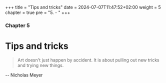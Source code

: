 +++
title = "Tips and tricks"
date = 2024-07-07T11:47:52+02:00
weight = 5
chapter = true
pre = "5. - "
+++

### Chapter 5

# Tips and tricks

> Art doesn't just happen by accident. It is about pulling out new tricks and trying new things.

-- Nicholas Meyer